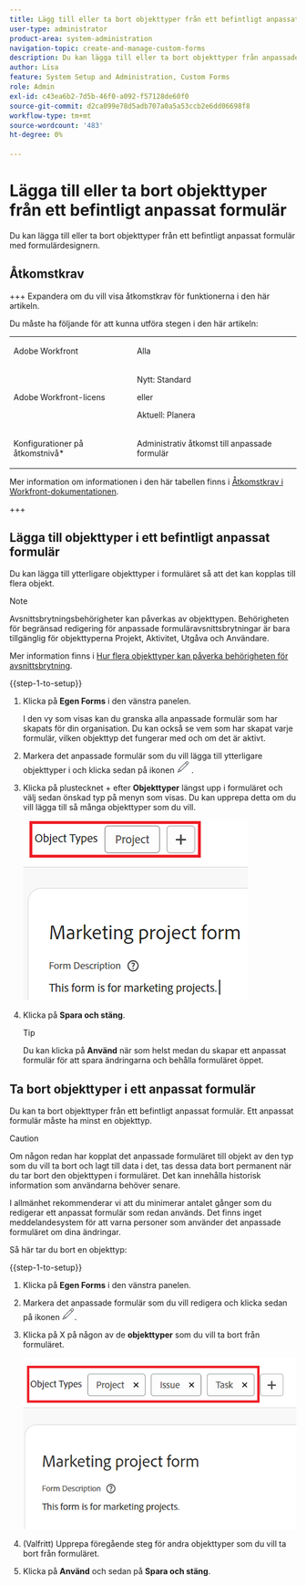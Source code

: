 ```yaml
---
title: Lägg till eller ta bort objekttyper från ett befintligt anpassat formulär
user-type: administrator
product-area: system-administration
navigation-topic: create-and-manage-custom-forms
description: Du kan lägga till eller ta bort objekttyper från anpassade formulär med formulärdesignern.
author: Lisa
feature: System Setup and Administration, Custom Forms
role: Admin
exl-id: c43ea6b2-7d5b-46f0-a092-f57128de60f0
source-git-commit: d2ca099e78d5adb707a0a5a53ccb2e6dd06698f8
workflow-type: tm+mt
source-wordcount: '483'
ht-degree: 0%

---
```


# Lägga till eller ta bort objekttyper från ett befintligt anpassat formulär

Du kan lägga till eller ta bort objekttyper från ett befintligt anpassat formulär med formulärdesignern.

## Åtkomstkrav

+++ Expandera om du vill visa åtkomstkrav för funktionerna i den här artikeln.

Du måste ha följande för att kunna utföra stegen i den här artikeln:

<table style="table-layout:auto"> 
 <col> 
 <col> 
 <tbody> 
  <tr data-mc-conditions=""> 
   <td role="rowheader"> <p>Adobe Workfront</p> </td> 
   <td>Alla</td> 
  </tr> 
  <tr> 
   <td role="rowheader">Adobe Workfront-licens</td> 
   <td>
   <p>Nytt: Standard</p>
   <p>eller</p>
   <p>Aktuell: Planera</p></td> 
  </tr> 
  <tr data-mc-conditions=""> 
   <td role="rowheader">Konfigurationer på åtkomstnivå*</td> 
   <td><p>Administrativ åtkomst till anpassade formulär</p></td> 
  </tr>  
 </tbody> 
</table>

Mer information om informationen i den här tabellen finns i [Åtkomstkrav i Workfront-dokumentationen](/help/quicksilver/administration-and-setup/add-users/access-levels-and-object-permissions/access-level-requirements-in-documentation.md).

+++

## Lägga till objekttyper i ett befintligt anpassat formulär

Du kan lägga till ytterligare objekttyper i formuläret så att det kan kopplas till flera objekt.

>[!NOTE]
>
>Avsnittsbrytningsbehörigheter kan påverkas av objekttypen. Behörigheten för begränsad redigering för anpassade formuläravsnittsbrytningar är bara tillgänglig för objekttyperna Projekt, Aktivitet, Utgåva och Användare.
>
>Mer information finns i [Hur flera objekttyper kan påverka behörigheten för avsnittsbrytning](/help/quicksilver/administration-and-setup/customize-workfront/create-manage-custom-forms/form-designer/design-a-form/organize-a-form.md#how-multiple-object-types-can-affect-section-break-permissions).


{{step-1-to-setup}}

1. Klicka på **Egen Forms** i den vänstra panelen.

   I den vy som visas kan du granska alla anpassade formulär som har skapats för din organisation. Du kan också se vem som har skapat varje formulär, vilken objekttyp det fungerar med och om det är aktivt.

1. Markera det anpassade formulär som du vill lägga till ytterligare objekttyper i och klicka sedan på ikonen ![Redigera](assets/edit-icon2.png) .

1. Klicka på plustecknet + efter **Objekttyper** längst upp i formuläret och välj sedan önskad typ på menyn som visas. Du kan upprepa detta om du vill lägga till så många objekttyper som du vill.

   ![Lägg till nytt objekt](assets/add-new-object.png)

1. Klicka på **Spara och stäng**.

   >[!TIP]
   >
   >Du kan klicka på **Använd** när som helst medan du skapar ett anpassat formulär för att spara ändringarna och behålla formuläret öppet.

## Ta bort objekttyper i ett anpassat formulär

Du kan ta bort objekttyper från ett befintligt anpassat formulär. Ett anpassat formulär måste ha minst en objekttyp.

>[!CAUTION]
>
>Om någon redan har kopplat det anpassade formuläret till objekt av den typ som du vill ta bort och lagt till data i det, tas dessa data bort permanent när du tar bort den objekttypen i formuläret. Det kan innehålla historisk information som användarna behöver senare.
>
>I allmänhet rekommenderar vi att du minimerar antalet gånger som du redigerar ett anpassat formulär som redan används. Det finns inget meddelandesystem för att varna personer som använder det anpassade formuläret om dina ändringar.

Så här tar du bort en objekttyp:

{{step-1-to-setup}}

1. Klicka på **Egen Forms** i den vänstra panelen.
1. Markera det anpassade formulär som du vill redigera och klicka sedan på ikonen ![Redigera](assets/edit-icon2.png).
1. Klicka på X på någon av de **objekttyper** som du vill ta bort från formuläret.

   ![Ta bort objekttyper](assets/delete-object-types.png)

1. (Valfritt) Upprepa föregående steg för andra objekttyper som du vill ta bort från formuläret.
1. Klicka på **Använd** och sedan på **Spara och stäng**.
